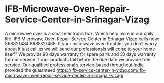 # IFB-Microwave-Oven-Repair-Service-Center-in-Srinagar-Vizag
  A microwave oven is a small electronic box. Which help more in our daily life. IFB Microwave Oven Repair Service Center in Srinagar Vizag calls now: 868821484 8688821488.  If your microwave oven troubles you don’t worry about it just call us we will send our professionals will come to your home itself? We provide 90 days warranty for spare parts and 30 days warranty for our service if your products fail before the due date we provide free service. Our qualified professional’s service-based throughout India provided the guaranteed  https://ifb-service-center-in-vizag.com/ifb-microwave-oven-repair-service-center-in-srinagar-vizag/
